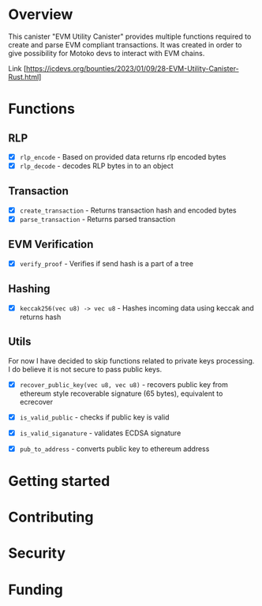 # Overview

This canister "EVM Utility Canister" provides multiple functions required to create and parse EVM compliant transactions. It was created in order to give possibility for Motoko devs to interact with EVM chains.

Link [https://icdevs.org/bounties/2023/01/09/28-EVM-Utility-Canister-Rust.html]

# Functions

## RLP

- [x] `rlp_encode` - Based on provided data returns rlp encoded bytes
- [x] `rlp_decode` - decodes RLP bytes in to an object

## Transaction

- [x] `create_transaction` - Returns transaction hash and encoded bytes
- [x] `parse_transaction` - Returns parsed transaction

## EVM Verification

- [x] `verify_proof` - Verifies if send hash is a part of a tree

## Hashing

- [x] `keccak256(vec u8) -> vec u8` - Hashes incoming data using keccak and returns hash

## Utils
For now I have decided to skip functions related to private keys processing. I do believe it is not secure to pass public keys.


- [x] `recover_public_key(vec u8, vec u8)` - recovers public key from ethereum style recoverable signature (65 bytes), equivalent to ecrecover

- [x] `is_valid_public` - checks if public key is valid

- [x] `is_valid_siganature` - validates ECDSA signature

- [x] `pub_to_address` - converts public key to ethereum address

# Getting started

# Contributing

# Security

# Funding